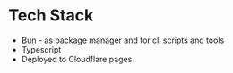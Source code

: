# Tech Stack

- Bun - as package manager and for cli scripts and tools
- Typescript
- Deployed to Cloudflare pages
